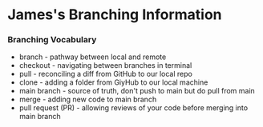 # James's Branching Information

### Branching Vocabulary

- branch - pathway between local and remote
- checkout - navigating between branches in terminal
- pull - reconciling a diff from GitHub to our local repo
- clone - adding a folder from GiyHub to our local machine
- main branch - source of truth, don't push to main but do pull from main
- merge - adding new code to main branch
- pull request (PR) - allowing reviews of your code before merging into main branch